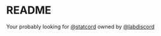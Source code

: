 # README
Your probably looking for  [@statcord](https://github.com/statcord) owned by [@labdiscord](https://github.com/labdiscord)

